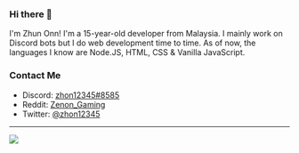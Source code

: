 ### Hi there 👋

I'm Zhun Onn! I'm a 15-year-old developer from Malaysia. I mainly work on Discord bots but I do web development time to time. As of now, the languages I know are Node.JS, HTML, CSS & Vanilla JavaScript.

### Contact Me
- Discord: [zhon12345#8585](https://discord.gg/GGMsqS9)
- Reddit: [Zenon_Gaming](https://www.reddit.com/user/Zenon_Gaming)
- Twitter: [@zhon12345](https://twitter.com/zhon12345)

---

<img align="center" src="https://github-readme-stats.vercel.app/api?username=zhon12345&show_icons=true&theme=dark" />

